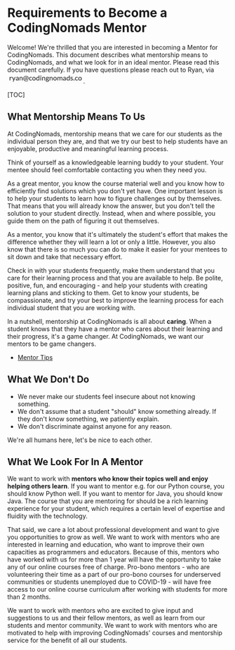 # Requirements to Become a CodingNomads Mentor

Welcome! We're thrilled that you are interested in becoming a Mentor for CodingNomads. This document describes what mentorship means to CodingNomads, and what we look for in an ideal mentor. Please read this document carefully. If you have questions please reach out to Ryan, via <img style="display: inline-block;" alt="contact address for ryan" src="../images/email_ryan.png"/>.

[TOC]

## What Mentorship Means To Us

At CodingNomads, mentorship means that we care for our students as the individual person they are, and that we try our best to help students have an enjoyable, productive and meaningful learning process.

Think of yourself as a knowledgeable learning buddy to your student. Your mentee should feel comfortable contacting you when they need you.

As a great mentor, you know the course material well and you know how to efficiently find solutions which you don't yet have. One important lesson is to help your students to learn how to figure challenges out by themselves. That means that you will already know the answer, but you don't tell the solution to your student directly. Instead, when and where possible, you guide them on the path of figuring it out themselves.

As a mentor, you know that it's ultimately the student's effort that makes the difference whether they will learn a lot or only a little. However, you also know that there is so much you can do to make it easier for your mentees to sit down and take that necessary effort.

Check in with your students frequently, make them understand that you care for their learning process and that you are available to help. Be polite, positive, fun, and encouraging - and help your students with creating learning plans and sticking to them. Get to know your students, be compassionate, and try your best to improve the learning process for each individual student that you are working with.

In a nutshell, mentorship at CodingNomads is all about **caring**. When a student knows that they have a mentor who cares about their learning and their progress, it's a game changer. At CodingNomads, we want our mentors to be game changers.

- [Mentor Tips](04_how_to_mentor.md)

## What We Don't Do

- We never make our students feel insecure about not knowing something.
- We don't assume that a student "should" know something already. If they don't know something, we patiently explain.
- We don't discriminate against anyone for any reason.

We're all humans here, let's be nice to each other.

## What We Look For In A Mentor

We want to work with **mentors who know their topics well and enjoy helping others learn**. If you want to mentor e.g. for our Python course, you should know Python well. If you want to mentor for Java, you should know Java. The course that you are mentoring for should be a rich learning experience for your student, which requires a certain level of expertise and fluidity with the technology.

That said, we care a lot about professional development and want to give you opportunities to grow as well. We want to work with mentors who are interested in learning and education, who want to improve their own capacities as programmers and educators. Because of this, mentors who have worked with us for more than 1 year will have the opportunity to take any of our online courses free of charge. Pro-bono mentors - who are volunteering their time as a part of our pro-bono courses for underserved communities or students unemployed due to COVID-19 - will have free access to our online course curriculum after working with students for more than 2 months.

We want to work with mentors who are excited to give input and suggestions to us and their fellow mentors, as well as learn from our students and mentor community. We want to work with mentors who are motivated to help with improving CodingNomads' courses and mentorship service for the benefit of all our students.
